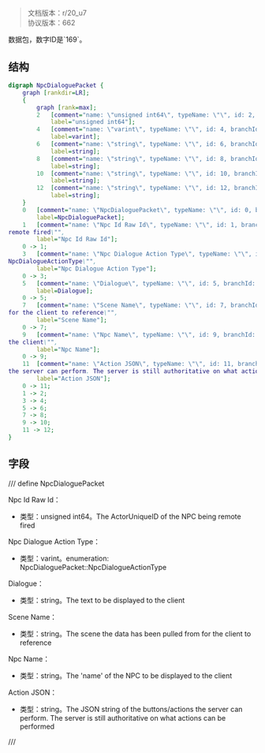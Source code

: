 # <!-- md:samp NpcDialoguePacket -->

> 文档版本：r/20_u7<br/>协议版本：662

<!-- md:samp NpcDialoguePacket -->数据包，数字ID是`169`。

## 结构

```dot
digraph NpcDialoguePacket {
	graph [rankdir=LR];
	{
		graph [rank=max];
		2	[comment="name: \"unsigned int64\", typeName: \"\", id: 2, branchId: 0, recurseId: -1, attributes: 512, notes: \"\"",
			label="unsigned int64"];
		4	[comment="name: \"varint\", typeName: \"\", id: 4, branchId: 0, recurseId: -1, attributes: 512, notes: \"\"",
			label=varint];
		6	[comment="name: \"string\", typeName: \"\", id: 6, branchId: 0, recurseId: -1, attributes: 512, notes: \"\"",
			label=string];
		8	[comment="name: \"string\", typeName: \"\", id: 8, branchId: 0, recurseId: -1, attributes: 512, notes: \"\"",
			label=string];
		10	[comment="name: \"string\", typeName: \"\", id: 10, branchId: 0, recurseId: -1, attributes: 512, notes: \"\"",
			label=string];
		12	[comment="name: \"string\", typeName: \"\", id: 12, branchId: 0, recurseId: -1, attributes: 512, notes: \"\"",
			label=string];
	}
	0	[comment="name: \"NpcDialoguePacket\", typeName: \"\", id: 0, branchId: 169, recurseId: -1, attributes: 0, notes: \"\"",
		label=NpcDialoguePacket];
	1	[comment="name: \"Npc Id Raw Id\", typeName: \"\", id: 1, branchId: 0, recurseId: -1, attributes: 0, notes: \"The ActorUniqueID of the NPC being \
remote fired\"",
		label="Npc Id Raw Id"];
	0 -> 1;
	3	[comment="name: \"Npc Dialogue Action Type\", typeName: \"\", id: 3, branchId: 0, recurseId: -1, attributes: 0, notes: \"enumeration: NpcDialoguePacket::\
NpcDialogueActionType\"",
		label="Npc Dialogue Action Type"];
	0 -> 3;
	5	[comment="name: \"Dialogue\", typeName: \"\", id: 5, branchId: 0, recurseId: -1, attributes: 0, notes: \"The text to be displayed to the client\"",
		label=Dialogue];
	0 -> 5;
	7	[comment="name: \"Scene Name\", typeName: \"\", id: 7, branchId: 0, recurseId: -1, attributes: 0, notes: \"The scene the data has been pulled from \
for the client to reference\"",
		label="Scene Name"];
	0 -> 7;
	9	[comment="name: \"Npc Name\", typeName: \"\", id: 9, branchId: 0, recurseId: -1, attributes: 0, notes: \"The name of the NPC to be displayed to \
the client\"",
		label="Npc Name"];
	0 -> 9;
	11	[comment="name: \"Action JSON\", typeName: \"\", id: 11, branchId: 0, recurseId: -1, attributes: 0, notes: \"The JSON string of the buttons/actions \
the server can perform. The server is still authoritative on what actions can be performed\"",
		label="Action JSON"];
	0 -> 11;
	1 -> 2;
	3 -> 4;
	5 -> 6;
	7 -> 8;
	9 -> 10;
	11 -> 12;
}

```

## 字段

/// define
NpcDialoguePacket

Npc Id Raw Id：<!-- md:samp unsigned int64 -->

- 类型：unsigned int64。The ActorUniqueID of the NPC being remote fired

Npc Dialogue Action Type：<!-- md:samp varint -->

- 类型：varint。enumeration: NpcDialoguePacket::NpcDialogueActionType

Dialogue：<!-- md:samp string -->

- 类型：string。The text to be displayed to the client

Scene Name：<!-- md:samp string -->

- 类型：string。The scene the data has been pulled from for the client to reference

Npc Name：<!-- md:samp string -->

- 类型：string。The 'name' of the NPC to be displayed to the client

Action JSON：<!-- md:samp string -->

- 类型：string。The JSON string of the buttons/actions the server can perform. The server is still authoritative on what actions can be performed


///
